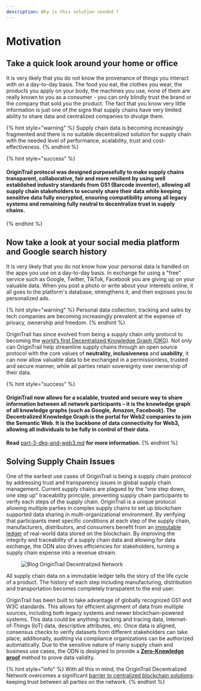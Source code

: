 ```yaml
---
description: Why is this solution needed ?
---
```


# Motivation

## Take a quick look around your home or office &#x20;

It is very likely that you do not know the provenance of things you interact with on a day-to-day basis. The food you eat, the clothes you wear, the products you apply on your body, the machines you use, none of them are really known to you as a consumer - you can only blindly trust the brand or the company that sold you the product. The fact that you know very little information is just one of the signs that supply chains have very limited ability to share data and centralized companies to divulge them.&#x20;

{% hint style="warning" %}
Supply chain data is becoming increasingly fragmented and there is no suitable decentralized solution for supply chain with the needed level of performance, scalability, trust and cost-effectiveness.&#x20;
{% endhint %}

{% hint style="success" %}
#### OriginTrail protocol was designed purposefully to make supply chains transparent, collaborative, fair and more resilient by using well established industry standards from GS1 (Barcode inventor), allowing all supply chain stakeholders to securely share their data while keeping sensitive data fully encrypted, ensuring compatibility among all legacy systems and remaining fully neutral to decentralize trust in supply chains.
{% endhint %}

## Now take a look at your social media platform and Google search history

It is very likely that you do not know how your personal data is handled on the apps you use on a day-to-day basis. In exchange for using a "free" service such as Google, Twitter, TikTok, Facebook you are giving up on your valuable data. When you post a photo or write about your interests online, it all goes to the platform's database, strengthens it, and then exposes you to personalized ads.&#x20;

{% hint style="warning" %}
Personal data collection, tracking and sales by tech companies are becoming increasingly prevalent at the expense of privacy, ownership and freedom.  &#x20;
{% endhint %}

OriginTrail has since evolved from being a supply chain only protocol to becoming the [world’s first Decentralized Knowledge Graph (DKG)](https://medium.com/origintrail/origintrail-multichain-decentralized-knowledge-graph-is-now-live-mainnet-launch-on-xdai-claiming-9ce037305508). Not only can OriginTrail help streamline supply chains through an open source protocol with the core values of **neutrality, inclusiveness** and **usability**, it can now allow valuable data to be exchanged in a permissionless, trusted and secure manner, while all parties retain sovereignty over ownership of their data.&#x20;

{% hint style="success" %}
#### OriginTrail now allows for a scalable, trusted and secure way to share information between all network participants – it is the knowledge graph of all knowledge graphs (such as Google, Amazon, Facebook). The Decentralized Knowledge Graph is the portal for Web2 companies to join the Semantic Web. It is the backbone of data connectivity for Web3, allowing all individuals to be fully in control of their data.

**Read** [part-3-dkg-and-web3.md](../part-3-dkg-and-web3.md "mention") **for more information.**
{% endhint %}

## **Solving Supply Chain Issues**

One of the earliest use cases of OriginTrail is being a supply chain protocol by addressing trust and transparency issues in global supply chain management. Current supply chains are plagued by the “one step down, one step up” traceability principle, preventing supply chain participants to verify each steps of the supply chain. OriginTrail is a unique protocol allowing multiple parties in complex supply chains to set up blockchain supported data sharing in multi-organizational environment. By verifying that participants meet specific conditions at each step of the supply chain, manufacturers, distributors, and consumers benefit from an [immutable ledger](https://academy.moralis.io/blog/taking-a-deep-look-at-dlt-distributed-ledger-technology?utm\_source=blog\&utm\_medium=post\&utm\_campaign=The%2520Ultimate%2520Guide%2520to%2520OriginTrail) of real-world data stored on the blockchain. By improving the integrity and traceability of a supply chain data and allowing for data exchange, the ODN also drives efficiencies for stakeholders, turning a supply chain expense into a revenue stream.&#x20;

<figure><img src="https://lh4.googleusercontent.com/R2vUdn1wgMD5pZ-7ZeZItgYP_OFw19d_61EJIwwgIwbRJrnIvEynEpPbuK_LLRcuhwNf3PSIutQ1NP4fNMAWVPL94Rbt4ZQ1JBaB5pvgmPY6e3tGf6Q0-LqhhwsL7ddkqHGbLdWv" alt="Blog OriginTrail Decentralized Network"><figcaption></figcaption></figure>

All supply chain data on a immutable ledger tells the story of the life cycle of a product. The history of each step including manufacturing, distribution and transportation becomes completely transparent to the end user.&#x20;

OriginTrail has been built to take advantage of globally recognized GS1 and W3C standards. This allows for efficient alignment of data from multiple sources, including both legacy systems and newer blockchain-powered systems. This data could be anything: tracking and tracing data, Internet-of-Things (IoT) data, descriptive attributes, etc. Once data is aligned, consensus checks to verify datasets from different stakeholders can take place; additionally, auditing via compliance organizations can be authorized automatically. Due to the sensitive nature of many supply chain and business use cases, the ODN is designed to provide a [**Zero-Knowledge proof**](https://ethereum.org/en/zero-knowledge-proofs/) method to prove data validity.

{% hint style="info" %}
With all this in mind, the OriginTrail Decentralized Network overcomes a significant [barrier to centralized blockchain solutions](https://www.theregister.com/2018/10/30/ibm\_struggles\_to\_sign\_up\_shipping\_carriers\_to\_blockchain\_supply\_chain\_platform\_reports/): keeping trust between all parties on the network.
{% endhint %}



>

